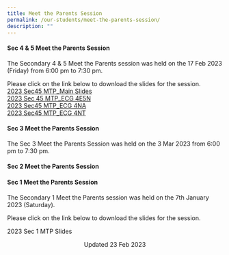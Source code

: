 ```yaml
---
title: Meet the Parents Session
permalink: /our-students/meet-the-parents-session/
description: ""
---
```

#### Sec 4 &amp; 5 Meet the Parents Session 
The Secondary 4 &amp; 5 Meet the Parents session was held on the 17 Feb 2023 (Friday) from 6:00 pm to 7:30 pm.  
  
Please click on the link below to download the slides for the session.  
  [2023 Sec45 MTP_Main Slides](/files/2023%20Sec%2045%20MTP_%20Main%20Slides.pdf)<br>[2023 Sec 45 MTP_ECG 4E5N](/files/2023%20Sec45%20MTP_ECG%204E5N.pdf)<br>[2023 Sec45 MTP_ECG 4NA](/files/2023%20Sec45%20MTP_ECG%204NA.pdf)<br>[2023 Sec45 MTP_ECG 4NT](/files/2023%20Sec45%20MTP_ECG%204NT.pdf)

#### Sec 3 Meet the Parents Session   
The Sec 3 Meet the Parents Session was held on the 3 Mar 2023 from 6:00 pm to 7:30 pm.  
  

  
#### Sec 2 Meet the Parents Session  
  

  
#### Sec 1 Meet the Parents Session  
  
The Secondary 1 Meet the Parents session was held on the 7th January 2023 (Saturday).  
  
Please click on the link below to download the slides for the session.  

2023 Sec 1 MTP Slides 

  


<center> Updated 23 Feb 2023 </center>
